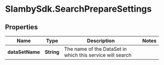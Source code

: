 # SlambySdk.SearchPrepareSettings

## Properties
Name | Type | Description | Notes
------------ | ------------- | ------------- | -------------
**dataSetName** | **String** | The name of the DataSet in which this service will search | 



